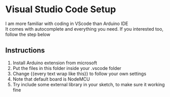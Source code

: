 # Visual Studio Code Setup

I am more familiar with coding in VScode than Arduino IDE \
It comes with autocomplete and everything you need.
If you interested too, follow the step below

## Instructions
1. Install Arduino extension from microsoft
2. Put the files in this folder inside your .vscode folder
3. Change {{every text wrap like this}} to follow your own settings
4. Note that default board is NodeMCU
5. Try include some external library in your sketch, to make sure it working fine
